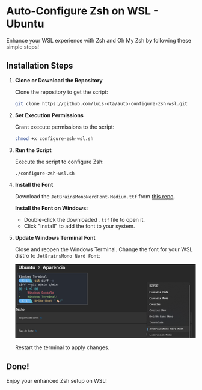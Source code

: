 # Auto-Configure Zsh on WSL - Ubuntu

Enhance your WSL experience with Zsh and Oh My Zsh by following these simple steps!

## Installation Steps

1. **Clone or Download the Repository**

   Clone the repository to get the script:

   ```bash
   git clone https://github.com/luis-ota/auto-configure-zsh-wsl.git
   

2. **Set Execution Permissions**

   Grant execute permissions to the script:

   ```bash
   chmod +x configure-zsh-wsl.sh
   ```

3. **Run the Script**

   Execute the script to configure Zsh:

   ```bash
   ./configure-zsh-wsl.sh
   ```

4. **Install the Font**

   Download the `JetBrainsMonoNerdFont-Medium.ttf` from [this repo](https://github.com/luis-ota/auto-configure-zsh-wsl/blob/main/JetBrainsMonoNerdFont-Medium.ttf).

   **Install the Font on Windows:**

   - Double-click the downloaded `.ttf` file to open it.
   - Click "Install" to add the font to your system.

5. **Update Windows Terminal Font**

   Close and reopen the Windows Terminal. Change the font for your WSL distro to `JetBrainsMono Nerd Font`:

   ![Font Configuration](https://github.com/luis-ota/auto-configure-zsh-wsl/blob/main/font-config.png)

   Restart the terminal to apply changes.

## Done!

Enjoy your enhanced Zsh setup on WSL!
